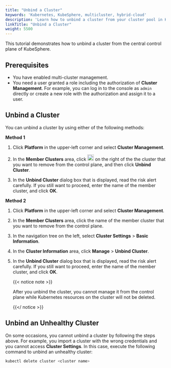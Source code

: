 ```yaml
---
title: "Unbind a Cluster"
keywords: 'Kubernetes, KubeSphere, multicluster, hybrid-cloud'
description: 'Learn how to unbind a cluster from your cluster pool in KubeSphere.'
linkTitle: "Unbind a Cluster"
weight: 5500
---
```


This tutorial demonstrates how to unbind a cluster from the central control plane of KubeSphere.

## Prerequisites

- You have enabled multi-cluster management.
- You need a user granted a role including the authorization of **Cluster Management**. For example, you can log in to the console as `admin` directly or create a new role with the authorization and assign it to a user.

## Unbind a Cluster
You can unbind a cluster by using either of the following methods:

**Method 1**

1. Click **Platform** in the upper-left corner and select **Cluster Management**.

2. In the **Member Clusters** area, click <img src="/images/three-dots.png" width="20px"> on the right of the the cluster that you want to remove from the control plane, and then click **Unbind Cluster**.

3. In the **Unbind Cluster** dialog box that is displayed, read the risk alert carefully. If you still want to proceed, enter the name of the member cluster, and click **OK**.

**Method 2**

1. Click **Platform** in the upper-left corner and select **Cluster Management**.

2. In the **Member Clusters** area, click the name of the member cluster that you want to remove from the control plane.

3. In the navigation tree on the left, select **Cluster Settings** > **Basic Information**.

4. In the **Cluster Information** area, click **Manage** > **Unbind Cluster**.

5. In the **Unbind Cluster** dialog box that is displayed, read the risk alert carefully. If you still want to proceed, enter the name of the member cluster, and click **OK**.

   {{< notice note >}}

   After you unbind the cluster, you cannot manage it from the control plane while Kubernetes resources on the cluster will not be deleted.

   {{</ notice >}} 

## Unbind an Unhealthy Cluster

On some occasions, you cannot unbind a cluster by following the steps above. For example, you import a cluster with the wrong credentials and you cannot access **Cluster Settings**. In this case, execute the following command to unbind an unhealthy cluster:

```bash
kubectl delete cluster <cluster name>
```

